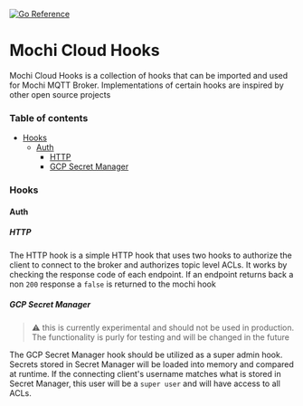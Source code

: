 [![Go Reference](https://pkg.go.dev/badge/github.com/mochi-co/mqtt.svg)](https://pkg.go.dev/github.com/dgduncan/mochi-cloud-hooks)

# Mochi Cloud Hooks

Mochi Cloud Hooks is a collection of hooks that can be imported and used for Mochi MQTT Broker.
Implementations of certain hooks are inspired by other open source projects

### Table of contents

<!-- MarkdownTOC -->

- [Hooks](#hooks)
    - [Auth](#auth)
        - [HTTP](#http-auth)
        - [GCP Secret Manager](#gcp-secret-manager)

<!-- /MarkdownTOC -->

### Hooks

#### Auth

##### HTTP

The HTTP hook is a simple HTTP hook that uses two hooks to authorize the client to connect to the broker and authorizes topic level ACLs.
It works by checking the response code of each endpoint. If an endpoint returns back a non `200` response a `false` is returned to the mochi hook

##### GCP Secret Manager
> :warning: this is currently experimental and should not be used in production. The functionality is purly for testing and will be changed in the future

The GCP Secret Manager hook should be utilized as a super admin hook. Secrets stored in Secret Manager will be loaded into memory and compared at runtime. If the connecting client's username matches what is stored in Secret Manager, this user will be a `super user` and will have access to all ACLs. 



